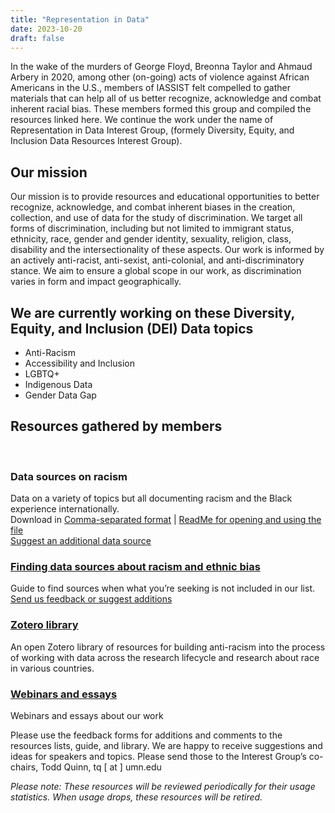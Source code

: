 ```yaml
---
title: "Representation in Data"
date: 2023-10-20
draft: false
---
```

In the wake of the murders of George Floyd, Breonna Taylor and Ahmaud Arbery in 2020, among other (on-going) acts of violence against African Americans in the U.S., members of IASSIST felt compelled to gather materials that can help all of us better recognize, acknowledge and combat inherent racial bias. These members formed this group and compiled the resources linked here. We continue the work under the name of Representation in Data Interest Group, (formely Diversity, Equity, and Inclusion Data Resources Interest Group).

## Our mission

Our mission is to provide resources and educational opportunities to better recognize, acknowledge, and combat inherent biases in the creation, collection, and use of data for the study of discrimination. We target all forms of discrimination, including but not limited to immigrant status, ethnicity, race,  gender and gender identity, sexuality, religion, class, disability and the intersectionality of these aspects. Our work is informed by an actively anti-racist, anti-sexist, anti-colonial, and anti-discriminatory stance. We aim to ensure a global scope in our work, as discrimination varies in form and impact geographically. 


## We are currently working on these Diversity, Equity, and Inclusion (DEI) Data topics

- Anti-Racism
- Accessibility and Inclusion
- LGBTQ+
- Indigenous Data
- Gender Data Gap

## Resources gathered by members

<br />

<div class="container">
  <div class="col-md-8">
    <div class="row">
      <div class="col-md-6">
        <div class="box-simple">
          <div class="icon">
            <i class="fas fa-table"></i>
          </div>
          <h3>Data sources on racism</h3>
            <p>Data on a variety of topics but all documenting racism and the Black experience internationally.<br />
			Download in <a href="/community/diversity-equity-and-inclusion-data-resources/DataSourcesOnRacism.csv">Comma-separated format</a> | <a href="/community/diversity-equity-and-inclusion-data-resources/ReadMe.pdf">ReadMe for opening and using the file</a> <br />
			<a href="https://docs.google.com/forms/d/e/1FAIpQLSe0yocc2nueS4awjw5bwozLLAbAqCNnfqKbn995qg3MyG_D5Q/viewform" target=_blank" >Suggest an additional data source <span class="fas fa-external-link-alt"></span></a></p>
        </div>
      </div>
      <div class="col-md-6">
        <div class="box-simple">
          <a href="/community/antiracism-resources-guide/">
          <div class="icon">
            <i class="fas fa-magnifying-glass"></i>
          </div>
          <h3>Finding data sources about racism and ethnic bias</h3>
          </a>
            <p>Guide to find sources when what you’re seeking is not included in our list.<br />
			<a href="https://docs.google.com/forms/d/e/1FAIpQLSdYvxPiccUIQ3Gp7Jmlz1hRG0tJw_MzrM2TUcCJFUfgut7JIw/viewform?usp=sf_link" target="_blank">Send us feedback or suggest additions <span class="fas fa-external-link-alt"></span></a></p>
        </div>
      </div>
    </div>
  </div>
</div>

<div class="container">
  <div class="col-md-8">
    <div class="row">
      <div class="col-md-6">
        <div class="box-simple">
          <a href="https://www.zotero.org/groups/4892474/iassist_anti-racism_resources_interest_group/items" target="_blank">
            <div class="icon">
              <i class="fas fa-book"></i>
            </div>
            <h3>Zotero library <span class="fas fa-external-link-alt"></span></h3>
            </a>
              <p>An open Zotero library of resources for building anti-racism into the process of working with data across the research lifecycle and research about race in various countries.</p>
        </div>
      </div>
      <div class="col-md-6">
        <div class="box-simple">
          <a href="/community/diversity-equity-and-inclusion-data-resources/webinars">
            <div class="icon">
              <i class="fas fa-person-chalkboard"></i>
            </div>
            <h3>Webinars and essays</h3>
            </a>
              <p>Webinars and essays about our work</p>
        </div>
      </div>
    </div>
  </div>
</div>


Please use the feedback forms for additions and comments to the resources lists, guide, and library. We are happy to receive suggestions and ideas for speakers and topics. Please send those to the Interest Group’s co-chairs, Todd Quinn, tq [ at ] umn.edu

*Please note:  These resources will be reviewed periodically for their usage statistics.  When usage drops, these resources will be retired.*
